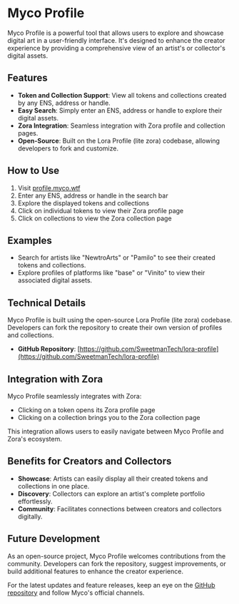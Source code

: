 # Myco Profile

Myco Profile is a powerful tool that allows users to explore and showcase digital art in a user-friendly interface. It's designed to enhance the creator experience by providing a comprehensive view of an artist's or collector's digital assets.

## Features

- **Token and Collection Support**: View all tokens and collections created by any ENS, address or handle.
- **Easy Search**: Simply enter an ENS, address or handle to explore their digital assets.
- **Zora Integration**: Seamless integration with Zora profile and collection pages.
- **Open-Source**: Built on the Lora Profile (lite zora) codebase, allowing developers to fork and customize.

## How to Use

1. Visit [profile.myco.wtf](https://profile.myco.wtf)
2. Enter any ENS, address or handle in the search bar
3. Explore the displayed tokens and collections
4. Click on individual tokens to view their Zora profile page
5. Click on collections to view the Zora collection page

## Examples

- Search for artists like "NewtroArts" or "Pamilo" to see their created tokens and collections.
- Explore profiles of platforms like "base" or "Vinito" to view their associated digital assets.

## Technical Details

Myco Profile is built using the open-source Lora Profile (lite zora) codebase. Developers can fork the repository to create their own version of profiles and collections.

- **GitHub Repository**: [https://github.com/SweetmanTech/lora-profile](https://github.com/SweetmanTech/lora-profile)

## Integration with Zora

Myco Profile seamlessly integrates with Zora:

- Clicking on a token opens its Zora profile page
- Clicking on a collection brings you to the Zora collection page

This integration allows users to easily navigate between Myco Profile and Zora's ecosystem.

## Benefits for Creators and Collectors

- **Showcase**: Artists can easily display all their created tokens and collections in one place.
- **Discovery**: Collectors can explore an artist's complete portfolio effortlessly.
- **Community**: Facilitates connections between creators and collectors digitally.

## Future Development

As an open-source project, Myco Profile welcomes contributions from the community. Developers can fork the repository, suggest improvements, or build additional features to enhance the creator experience.

For the latest updates and feature releases, keep an eye on the [GitHub repository](https://github.com/SweetmanTech/lora-profile) and follow Myco's official channels.
